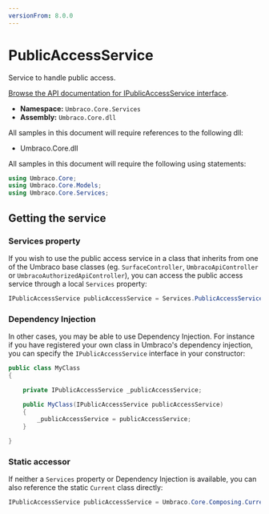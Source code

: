 ```yaml
---
versionFrom: 8.0.0
---
```


# PublicAccessService

Service to handle public access.

[Browse the API documentation for IPublicAccessService interface](https://our.umbraco.com/apidocs/v8/csharp/api/Umbraco.Core.Services.IPublicAccessService.html).

 * **Namespace:** `Umbraco.Core.Services` 
 * **Assembly:** `Umbraco.Core.dll`

 All samples in this document will require references to the following dll:

* Umbraco.Core.dll

All samples in this document will require the following using statements:

```csharp
using Umbraco.Core;
using Umbraco.Core.Models;
using Umbraco.Core.Services;
```

## Getting the service

### Services property

If you wish to use the public access service in a class that inherits from one of the Umbraco base classes (eg. `SurfaceController`, `UmbracoApiController` or `UmbracoAuthorizedApiController`), you can access the public access service through a local `Services` property:

```csharp
IPublicAccessService publicAccessService = Services.PublicAccessService;
```

### Dependency Injection

In other cases, you may be able to use Dependency Injection. For instance if you have registered your own class in Umbraco's dependency injection, you can specify the `IPublicAccessService` interface in your constructor:

```csharp
public class MyClass
{

    private IPublicAccessService _publicAccessService;

	public MyClass(IPublicAccessService publicAccessService)
	{
		_publicAccessService = publicAccessService;
	}

}
```

### Static accessor

If neither a `Services` property or Dependency Injection is available, you can also reference the static `Current` class directly:

```csharp
IPublicAccessService publicAccessService = Umbraco.Core.Composing.Current.Services.PublicAccessService;
```
